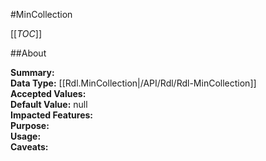 #MinCollection

[[_TOC_]]

##About

**Summary:**   
**Data Type:** [[Rdl.MinCollection|/API/Rdl/Rdl-MinCollection]]  
**Accepted Values:**   
**Default Value:** null  
**Impacted Features:**   
**Purpose:**   
**Usage:**   
**Caveats:**   

